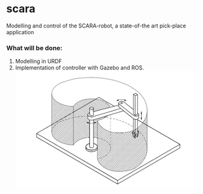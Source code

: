 # scara
Modelling and control of the SCARA-robot, a state-of-the art pick-place application
### What will be done:
1. Modelling in URDF
2. Implementation of controller with Gazebo and ROS.
![Scheme of the SCARA Robot](schematics/scara_siciliano.png)
